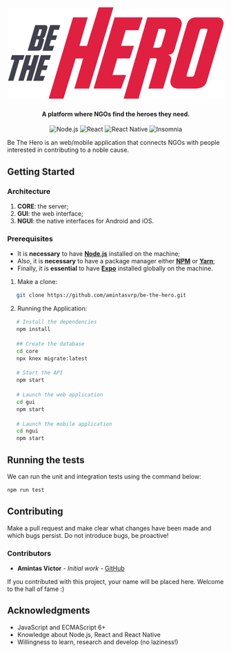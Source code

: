 
<h1 align="center">
  <img src="./gui/src/assets/logo.svg"></a>
</h1>

<h4 align="center">
  A platform where NGOs find the heroes they need. 
</h4>

<p align="center">
  <img alt="Node.js" src="https://img.shields.io/badge/-Node.js-43853d?style=for-the-badge&logo=Node.js&logoColor=white" />
  <img alt="React" src="https://img.shields.io/badge/-React-45b8d8?style=for-the-badge&logo=react&logoColor=white" />
  <img alt="React Native" src="https://img.shields.io/badge/-React Native-764ABC?style=for-the-badge&logo=react&logoColor=white" />
  <img alt="Insomnia" src="https://img.shields.io/badge/-Insomnia-5849BE?style=for-the-badge&logo=insomnia&logoColor=white" />
</p>

Be The Hero is an web/mobile application that connects NGOs with people interested in contributing to a noble cause.

## Getting Started

### **Architecture**

1. **CORE**: the server;
2. **GUI**: the web interface;
2. **NGUI**: the native interfaces for Android and iOS.

### **Prerequisites**

- It is **necessary** to have **[Node.js](https://nodejs.org/en/)** installed on the machine;
- Also, it is **necessary** to have a package manager either **[NPM](https://www.npmjs.com/)** or **[Yarn](https://yarnpkg.com/ )**;
- Finally, it is **essential** to have **[Expo](https://expo.io/)** installed globally on the machine.

1. Make a clone:

```sh
   git clone https://github.com/amintasvrp/be-the-hero.git
```

2. Running the Application:

```sh
   # Install the dependencies
   npm install

   ## Create the database
   cd core
   npx knex migrate:latest

   # Start the API
   npm start

   # Launch the web application
   cd gui
   npm start

   # Launch the mobile application
   cd ngui
   npm start
```

## Running the tests
We can run the unit and integration tests using the command below:
```bash
npm run test
```

## Contributing
Make a pull request and make clear what changes have been made and which bugs persist. Do not introduce bugs, be proactive!

### **Contributors**
* **Amintas Victor** - *Initial work* - [GitHub](https://github.com/amintasvrp)

 If you contributed with this project, your name will be placed here. Welcome to the hall of fame :)

## Acknowledgments
* JavaScript and ECMAScript 6+
* Knowledge about Node.js, React and React Native
* Willingness to learn, research and develop (no laziness!)


